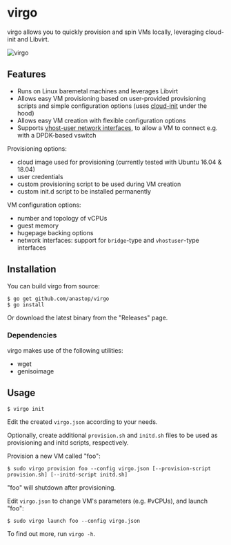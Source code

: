 # virgo

virgo allows you to quickly provision and spin VMs locally, leveraging cloud-init and
Libvirt.

![virgo](./virgo.png)

## Features

- Runs on Linux baremetal machines and leverages Libvirt
- Allows easy VM provisioning based on user-provided provisioning scripts and simple configuration options (uses [cloud-init](https://cloudinit.readthedocs.io/en/latest/) under the hood)
- Allows easy VM creation with flexible configuration options
- Supports [vhost-user network interfaces](https://libvirt.org/formatdomain.html#elementVhostuser), to allow a VM to connect e.g. with a  DPDK-based vswitch

Provisioning options:
- cloud image used for provisioning (currently tested with Ubuntu 16.04 & 18.04)
- user credentials
- custom provisioning script to be used during VM creation
- custom init.d script to be installed permanently

VM configuration options: 
- number and topology of vCPUs
- guest memory
- hugepage backing options
- network interfaces: support for `bridge`-type and `vhostuser`-type interfaces

## Installation

You can build virgo from source:
```console
$ go get github.com/anastop/virgo
$ go install
```

Or download the latest binary from the "Releases" page.

### Dependencies

virgo makes use of the following utilities: 
- wget
- genisoimage

## Usage 

```console 
$ virgo init
```

Edit the created `virgo.json` according to your needs.

Optionally, create additional `provision.sh` and `initd.sh` files to be used as provisioning 
and initd scripts, respectively.

Provision a new VM called "foo":

```console
$ sudo virgo provision foo --config virgo.json [--provision-script provision.sh] [--initd-script initd.sh]
```

"foo" will shutdown after provisioning. 

Edit `virgo.json` to change VM's parameters (e.g. #vCPUs), and launch "foo":

```console
$ sudo virgo launch foo --config virgo.json
```

To find out more, run `virgo -h`. 
